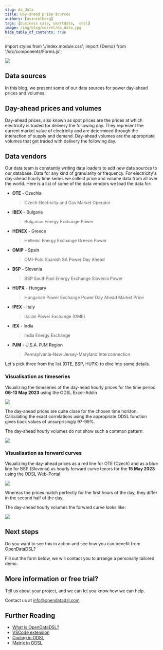 ```yaml
---
slug: da_data
title: Day-ahead price sources
authors: [avinzelberg]
tags: [business case, smartdata,  odsl]
image: /img/blog/correl/da_data.jpg
hide_table_of_contents: true
---
```

import styles from './index.module.css';
import {Demo} from '/src/components/Forms.js';

<div className="row">
  <div className="col-md">
    <img src="/img/blog/DA/da_data.jpg"/>
  </div>
  <div className="col-md">
  <h2>Data sources</h2>  
    In this blog, we present some of our data sources for power day-ahead prices and volumes.
  </div>
</div>

<!--truncate-->

## Day-ahead prices and volumes

Day-ahead prices, also known as spot prices are the prices at which electricity is traded for delivery the following day. They represent the current market value of electricity and are determined through the interaction of supply and demand. Day-ahead volumes are the appropriate volumes that got traded with delivery the following day.

## Data vendors

Our data team is constantly writing data loaders to add new data sources to our database. Data for any kind of granularity or frequency.
For electricity's day-ahead hourly time series we collect price and volume data from all over the world. Here is a list of some of the data vendors we load the data for:


* **OTE** - Czechia
  > Czech Electricity and Gas Market Operator
* **IBEX** - Bulgaria
  > Bulgarian Energy Exchange Power
* **HENEX** - Greece
  > Hellenic Energy Exchange Greece Power
* **OMIP** - Spain
  > OMI-Polo Spanish SA Power Day Ahead
* **BSP** - Slovenia
  > BSP SouthPool Energy Exchange Slovenia Power
* **HUPX** - Hungary
  > Hungarian Power Exchange Power Day Ahead Market Price
* **IPEX** - Italy
  > Italian Power Exchange (GME)
* **IEX** - India
  > India Energy Exchange
* **PJM** - U.S.A. PJM Region
  > Pennsylvania-New Jersey-Maryland Interconnection

Let's pick three from the list (OTE, BSP, HUPX) to dive into some details.

### Visualisation as timeseries
Visualizing the timeseries of the day-head hourly prices for the time period **06-13 May 2023** using the ODSL Excel-Addin

<img className={styles.product_screenshot} src="/img/blog/DA/DAPrices.png" />

The day-ahead prices are quite close for the chosen time horizon. Calculating the exact correlations using the appropriate ODSL function gives back values of unsurprisingly 97-99%.

The day-ahead hourly volumes do not show such a common pattern:

<img className={styles.product_screenshot} src="/img/blog/DA/Volumes.png" />


### Visualisation as forward curves

Visualizing the day-ahead prices as a red line for OTE (Czech) and as a blue line for BSP (Slovenia) as hourly forward curve tenors for the **15 May 2023** using the ODSL Web-Portal

<img className={styles.product_screenshot} src="/img/blog/DA/Curve.PNG" />

Whereas the prices match perfectly for the first hours of the day, they differ in the second half of the day.

The day-ahead hourly volumes the forward curve looks like:

<img className={styles.product_screenshot} src="/img/blog/DA/Volume.PNG" />





## Next steps
Do you want to see this in action and see how you can benefit from OpenDataDSL?

Fill out the form below, we will contact you to arrange a personally tailored demo.

<Demo />


## More information or free trial?
Tell us about your project, and we can let you know how we can help.

Contact us at [info@opendatadsl.com](mailto:info@opendatadsl.com)

## Further Reading
* [What is OpenDataDSL?](https://doc.opendatadsl.com/docs/product/intro)
* [VSCode extension](https://doc.opendatadsl.com/docs/user/vscode)
* [Coding in ODSL](https://doc.opendatadsl.com/docs/odsl)
* [Matrix in ODSL](https://doc.opendatadsl.com/docs/odsl/variable/matrix)